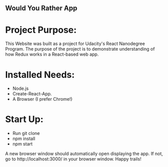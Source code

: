## Would You Rather App
# Project Purpose:
This Website was built as a project for Udacity's React Nanodegree Program. The purpose of the project is to demonstrate understanding of how Redux works in a React-based web app.

# Installed Needs:
- Node.js 
- Create-React-App.
- A Browser (I prefer Chrome!)


# Start Up: 
- Run git clone 
- npm install
- npm start


A new browser window should automatically open displaying the app. If not, go to http://localhost:3000/ in your browser window.
Happy trails!

